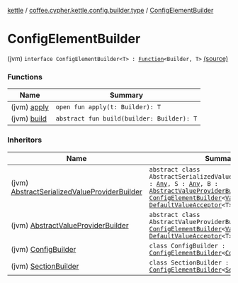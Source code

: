 [kettle](../../index.md) / [coffee.cypher.kettle.config.builder.type](../index.md) / [ConfigElementBuilder](./index.md)

# ConfigElementBuilder

(jvm) `interface ConfigElementBuilder<T> : `[`Function`](https://docs.oracle.com/javase/8/docs/api/java/util/function/Function.html)`<Builder, T>` [(source)](https://github.com/Cypher121/kettle/blob/master/src/main/kotlin/coffee/cypher/kettle/config/builder/type/ConfigElementBuilder.kt#L6)

### Functions

| Name | Summary |
|---|---|
| (jvm) [apply](apply.md) | `open fun apply(t: Builder): T` |
| (jvm) [build](build.md) | `abstract fun build(builder: Builder): T` |

### Inheritors

| Name | Summary |
|---|---|
| (jvm) [AbstractSerializedValueProviderBuilder](../../coffee.cypher.kettle.config.builder.value.serialized/-abstract-serialized-value-provider-builder/index.md) | `abstract class AbstractSerializedValueProviderBuilder<T : `[`Any`](https://kotlinlang.org/api/latest/jvm/stdlib/kotlin/-any/index.html)`, S : `[`Any`](https://kotlinlang.org/api/latest/jvm/stdlib/kotlin/-any/index.html)`, B : `[`AbstractValueProviderBuilder`](../../coffee.cypher.kettle.config.builder.value/-abstract-value-provider-builder/index.md)`<S>> : `[`ConfigElementBuilder`](./index.md)`<`[`ValueProvider`](../../coffee.cypher.kettle.config.value/-value-provider/index.md)`<T>>, `[`DefaultValueAcceptor`](../-default-value-acceptor/index.md)`<T>` |
| (jvm) [AbstractValueProviderBuilder](../../coffee.cypher.kettle.config.builder.value/-abstract-value-provider-builder/index.md) | `abstract class AbstractValueProviderBuilder<T : `[`Any`](https://kotlinlang.org/api/latest/jvm/stdlib/kotlin/-any/index.html)`> : `[`ConfigElementBuilder`](./index.md)`<`[`ValueProvider`](../../coffee.cypher.kettle.config.value/-value-provider/index.md)`<T>>, `[`DefaultValueAcceptor`](../-default-value-acceptor/index.md)`<T>` |
| (jvm) [ConfigBuilder](../../coffee.cypher.kettle.config.builder/-config-builder/index.md) | `class ConfigBuilder : `[`ConfigElementBuilder`](./index.md)`<`[`Config`](../../coffee.cypher.kettle.config/-config/index.md)`>` |
| (jvm) [SectionBuilder](../../coffee.cypher.kettle.config.builder/-section-builder/index.md) | `class SectionBuilder : `[`ConfigElementBuilder`](./index.md)`<`[`Section`](../../coffee.cypher.kettle.config/-section/index.md)`>` |
